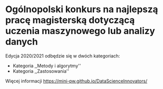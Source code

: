 # Ogólnopolski konkurs na najlepszą pracę magisterską dotyczącą uczenia maszynowego lub analizy danych

Edycja 2020/2021 odbędzie się w dwóch kategoriach:

* Kategoria ,,Metody i algorytmy''
* Kategoria ,,Zastosowania''

Więcej informacji
https://mini-pw.github.io/DataScienceInnovators/
